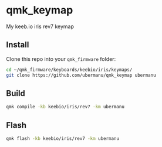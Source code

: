 # qmk_keymap

My keeb.io iris rev7 keymap

## Install

Clone this repo into your `qmk_firmware` folder:

```bash
cd ~/qmk_firmware/keyboards/keebio/iris/keymaps/
git clone https://github.com/ubermanu/qmk_keymap ubermanu
```

## Build

```bash
qmk compile -kb keebio/iris/rev7 -km ubermanu
```

## Flash

```bash
qmk flash -kb keebio/iris/rev7 -km ubermanu
```
